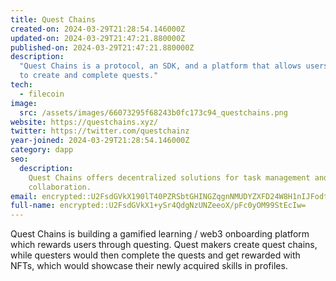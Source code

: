 ```yaml
---
title: Quest Chains
created-on: 2024-03-29T21:28:54.146000Z
updated-on: 2024-03-29T21:47:21.880000Z
published-on: 2024-03-29T21:47:21.880000Z
description:
  "Quest Chains is a protocol, an SDK, and a platform that allows users
  to create and complete quests."
tech:
  - filecoin
image:
  src: /assets/images/66073295f68243b0fc173c94_questchains.png
website: https://questchains.xyz/
twitter: https://twitter.com/questchainz
year-joined: 2024-03-29T21:28:54.146000Z
category: dapp
seo:
  description:
    Quest Chains offers decentralized solutions for task management and
    collaboration.
email: encrypted::U2FsdGVkX190lT40PZRSbtGHINGZqgnNMUDYZXFD24W8H1nIJFodtrLKrdEI3H9G
full-name: encrypted::U2FsdGVkX1+ySr4QdgNzUNZeeoX/pFc0yOM99StEcIw=
---
```


Quest Chains is building a gamified learning / web3 onboarding platform which rewards users through questing. Quest makers create quest chains, while questers would then complete the quests and get rewarded with NFTs, which would showcase their newly acquired skills in profiles.
